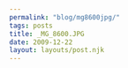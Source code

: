 ```yaml
---
permalink: "blog/mg8600jpg/"
tags: posts
title: _MG_8600.JPG
date: 2009-12-22
layout: layouts/post.njk
---
```


